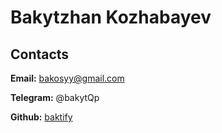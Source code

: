 # Bakytzhan Kozhabayev

## Contacts

**Email:** bakosyy@gmail.com

**Telegram:** @bakytQp

**Github:** [baktify](https://github.com/baktify/)

